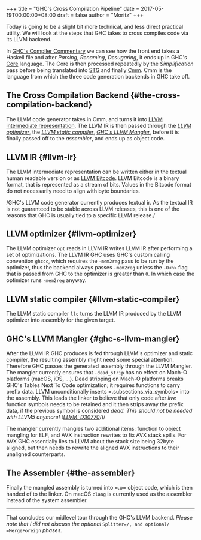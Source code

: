 +++
title = "GHC's Cross Compilation Pipeline"
date = 2017-05-19T00:00:00+08:00
draft = false
author = "Moritz"
+++

Today is going to be a slight bit more technical, and less direct
practical utility. We will look at the steps that GHC takes to cross
compiles code via its LLVM backend.

In
[GHC's
Compiler Commentary](https://ghc.haskell.org/trac/ghc/wiki/Commentary/Compiler/HscMain) we can see how the front end takes a Haskell file
and after _Parsing_, _Renaming_, _Desugaring_, it ends up in GHC's
[Core](https://ghc.haskell.org/trac/ghc/wiki/Commentary/Compiler/CoreSynType)
language. The Core is then processed repeatedly by the _Simplification_
pass before being translated into
[STG](https://ghc.haskell.org/trac/ghc/wiki/Commentary/Compiler/StgSynType)
and finally
[Cmm](https://ghc.haskell.org/trac/ghc/wiki/Commentary/Compiler/CmmType).
Cmm is the language from which the three code generation backends in GHC
take off.


## The Cross Compilation Backend {#the-cross-compilation-backend}

The LLVM code generator takes in Cmm, and turns it into
[LLVM intermediate representation](http://llvm.org/docs/LangRef.html).
The LLVM IR is then passed through the
[_LLVM optimizer_](http://llvm.org/docs/CommandGuide/opt.html), the
[_LLVM static compiler_](http://llvm.org/docs/CommandGuide/llc.html),
[_GHC's
LLVM Mangler_](https://github.com/ghc/ghc/blob/master/compiler/llvmGen/LlvmMangler.hs), before it is finally passed off to the _assembler_, and
ends up as object code.


## LLVM IR {#llvm-ir}

The LLVM intermediate representation can be written either in the
textual human readable version or as
[LLVM Bitcode](http://llvm.org/docs/BitCodeFormat.html). LLVM Bitcode
is a binary format, that is represented as a stream of bits. Values in
the Bitcode format do not necessarily need to align with byte
boundaries.

/GHC's LLVM code generator currently produces textual ir. As the textual
IR is not guaranteed to be stable across LLVM releases, this is one of
the reasons that GHC is usually tied to a specific LLVM release./


## LLVM optimizer {#llvm-optimizer}

The LLVM optimizer `opt` reads in LLVM IR writes LLVM IR after
performing a set of optimizations. The LLVM IR GHC uses GHC's custom
calling convention `ghccc`, which requires the `-mem2reg` pass to be run
by the optimizer, thus the backend always passes `-mem2reg` unless the
`-O<n>` flag that is passed from GHC to the optimizer is greater than
`0`. In which case the optimizer runs `-mem2reg` anyway.


## LLVM static compiler {#llvm-static-compiler}

The LLVM static compiler `llc` turns the LLVM IR produced by the LLVM
optimizer into assembly for the given target.


## GHC's LLVM Mangler {#ghc-s-llvm-mangler}

After the LLVM IR GHC produces is fed through LLVM's optimizer and
static compiler, the resulting assembly might need some special
attention. Therefore GHC passes the generated assembly through the LLVM
Mangler. The mangler currently ensures that `-dead_strip` has no effect
on Mach-O platforms (macOS, iOS, ...). Dead stripping on Mach-O
platforms breaks GHC's Tables Next To Code optimization; it requires
functions to carry prefix data. LLVM unconditionally
inserts =.subsections\_via\_symbols= into the assembly. This leads the
linker to believe that only code after _live_ function symbols needs to
be retained and it then strips away the prefix data, if the previous
symbol is considered _dead._ _This should not be needed with LLVM5
anymore! (_[_LLVM: D30770_](https://reviews.llvm.org/D30770)/)/

The mangler currently mangles two additional items: function to object
mangling for ELF, and AVX instruction rewrites to fix AVX stack spills.
For AVX GHC essentially lies to LLVM about the stack size being 32byte
aligned, but then needs to rewrite the aligned AVX instructions to their
unaligned counterparts.


## The Assembler {#the-assembler}

Finally the mangled assembly is turned into =.o= object code, which is
then handed of to the linker. On macOS `clang` is currently used as the
assembler instead of the system assembler.

---

That concludes our midlevel tour through the GHC's LLVM backend. _Please
note that I did not discuss the optional_ `Splitter=/, and optional/
=MergeForeign` _phases._